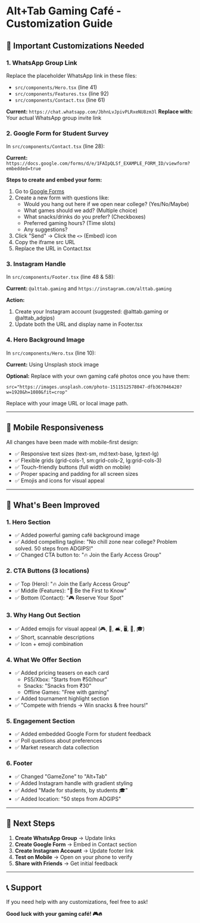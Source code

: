 # Alt+Tab Gaming Café - Customization Guide

## 🎯 Important Customizations Needed

### 1. **WhatsApp Group Link**
Replace the placeholder WhatsApp link in these files:
- `src/components/Hero.tsx` (line 41)
- `src/components/Features.tsx` (line 92)
- `src/components/Contact.tsx` (line 61)

**Current:** `https://chat.whatsapp.com/JbhnLvJpivPLRxeNU8zm3l`
**Replace with:** Your actual WhatsApp group invite link

### 2. **Google Form for Student Survey**
In `src/components/Contact.tsx` (line 28):

**Current:** `https://docs.google.com/forms/d/e/1FAIpQLSf_EXAMPLE_FORM_ID/viewform?embedded=true`

**Steps to create and embed your form:**
1. Go to [Google Forms](https://forms.google.com)
2. Create a new form with questions like:
   - Would you hang out here if we open near college? (Yes/No/Maybe)
   - What games should we add? (Multiple choice)
   - What snacks/drinks do you prefer? (Checkboxes)
   - Preferred gaming hours? (Time slots)
   - Any suggestions?
3. Click "Send" → Click the `<>` (Embed) icon
4. Copy the iframe src URL
5. Replace the URL in Contact.tsx

### 3. **Instagram Handle**
In `src/components/Footer.tsx` (line 48 & 58):

**Current:** `@alttab.gaming` and `https://instagram.com/alttab.gaming`

**Action:**
1. Create your Instagram account (suggested: @alttab.gaming or @alttab_adgips)
2. Update both the URL and display name in Footer.tsx

### 4. **Hero Background Image**
In `src/components/Hero.tsx` (line 10):

**Current:** Using Unsplash stock image

**Optional:** Replace with your own gaming café photos once you have them:
```tsx
src="https://images.unsplash.com/photo-1511512578047-dfb367046420?w=1920&h=1080&fit=crop"
```

Replace with your image URL or local image path.

---

## 📱 Mobile Responsiveness

All changes have been made with mobile-first design:
- ✅ Responsive text sizes (text-sm, md:text-base, lg:text-lg)
- ✅ Flexible grids (grid-cols-1, sm:grid-cols-2, lg:grid-cols-3)
- ✅ Touch-friendly buttons (full width on mobile)
- ✅ Proper spacing and padding for all screen sizes
- ✅ Emojis and icons for visual appeal

---

## 🎨 What's Been Improved

### 1. **Hero Section**
- ✅ Added powerful gaming café background image
- ✅ Added compelling tagline: "No chill zone near college? Problem solved. 50 steps from ADGIPS!"
- ✅ Changed CTA button to: "🔥 Join the Early Access Group"

### 2. **CTA Buttons (3 locations)**
- ✅ Top (Hero): "🔥 Join the Early Access Group"
- ✅ Middle (Features): "🚀 Be the First to Know"
- ✅ Bottom (Contact): "🎮 Reserve Your Spot"

### 3. **Why Hang Out Section**
- ✅ Added emojis for visual appeal (🎮, 🍔, 🛋, 🖥, 🎲, 🎓)
- ✅ Short, scannable descriptions
- ✅ Icon + emoji combination

### 4. **What We Offer Section**
- ✅ Added pricing teasers on each card
  - PS5/Xbox: "Starts from ₹50/hour"
  - Snacks: "Snacks from ₹30"
  - Offline Games: "Free with gaming"
- ✅ Added tournament highlight section
- ✅ "Compete with friends → Win snacks & free hours!"

### 5. **Engagement Section**
- ✅ Added embedded Google Form for student feedback
- ✅ Poll questions about preferences
- ✅ Market research data collection

### 6. **Footer**
- ✅ Changed "GameZone" to "Alt+Tab"
- ✅ Added Instagram handle with gradient styling
- ✅ Added "Made for students, by students 🎓"
- ✅ Added location: "50 steps from ADGIPS"

---

## 🚀 Next Steps

1. **Create WhatsApp Group** → Update links
2. **Create Google Form** → Embed in Contact section
3. **Create Instagram Account** → Update footer link
4. **Test on Mobile** → Open on your phone to verify
5. **Share with Friends** → Get initial feedback

---

## 📞 Support

If you need help with any customizations, feel free to ask!

**Good luck with your gaming café! 🎮🔥**